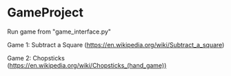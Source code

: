 # GameProject
Run game from "game_interface.py"

Game 1: Subtract a Square (https://en.wikipedia.org/wiki/Subtract_a_square)

Game 2: Chopsticks (https://en.wikipedia.org/wiki/Chopsticks_(hand_game))
